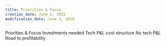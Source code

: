 ```yaml
---
title: Priorities & Focus
creation_date: June 2, 2015
modification_date: June 2, 2015
---
```



Priorities & Focus
Investments needed 
Tech
P&L cost structure 
No tech P&L
Road to profitability 
